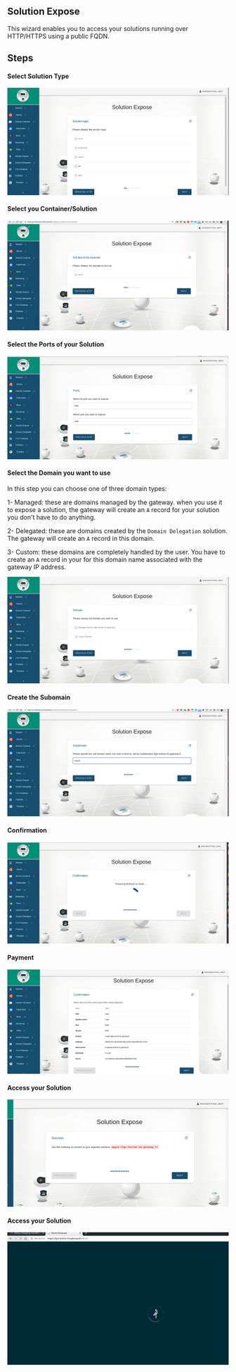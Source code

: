 ## Solution Expose
This wizard enables you to access your solutions running over HTTP/HTTPS using a public FQDN.

## Steps

#### Select Solution Type
![solution_expose_1](img/solution_expose_1.png)

#### Select you Container/Solution
![solution_expose_2](img/solution_expose_2.png)

#### Select the Ports of your Solution
![solution_expose_3](img/solution_expose_3.png)


#### Select the Domain you want to use
In this step you can choose one of three domain types:

1- Managed: these are domains managed by the gateway. when you use it to expose a solution, the gateway will create an `A` record for your solution you don't have to do anything.

2- Delegated: these are domains created by the `Domain Delegation` solution. The gateway will create an `A` record in this domain.

3- Custom: these domains are completely handled by the user. You have to create an `A` record in your for this domain name associated with the gateway IP address.

![solution_expose_4](img/solution_expose_4.png)

#### Create the Subomain
![solution_expose_5](img/solution_expose_5.png)


#### Confirmation
![solution_expose_7](img/solution_expose_7.png)

#### Payment
![solution_expose_8](img/solution_expose_8.png)

#### Access your Solution
![solution_expose_10](img/solution_expose_10.png)

#### Access your Solution
![solution_expose_11](img/solution_expose_11.png)
